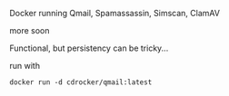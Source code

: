 Docker running Qmail, Spamassassin, Simscan, ClamAV

more soon

Functional, but persistency can be tricky...

run with


```
docker run -d cdrocker/qmail:latest
```
